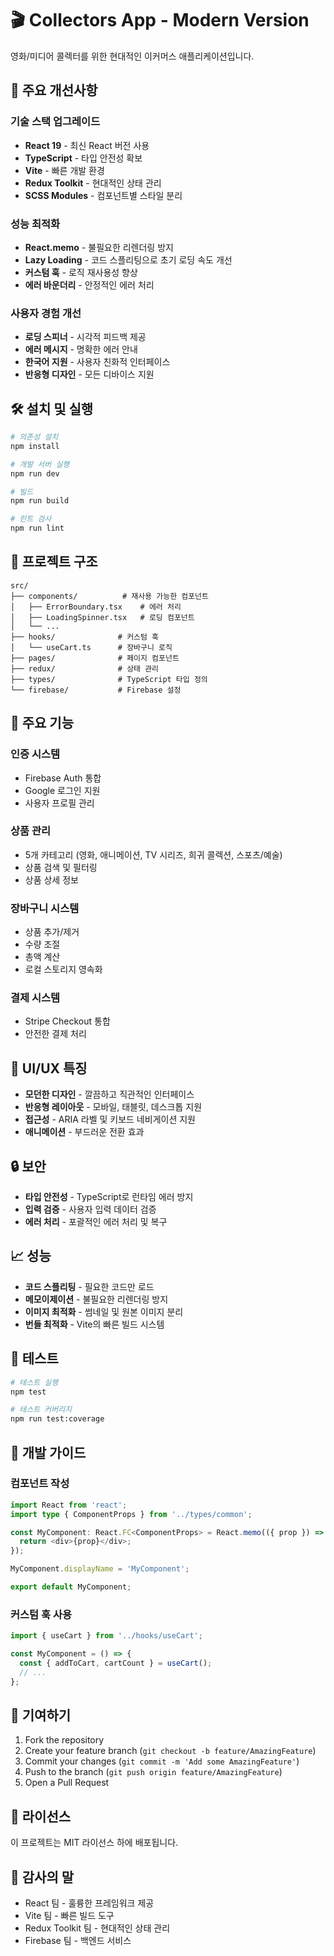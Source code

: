 # 🎬 Collectors App - Modern Version

영화/미디어 콜렉터를 위한 현대적인 이커머스 애플리케이션입니다.

## 🚀 주요 개선사항

### 기술 스택 업그레이드
- **React 19** - 최신 React 버전 사용
- **TypeScript** - 타입 안전성 확보
- **Vite** - 빠른 개발 환경
- **Redux Toolkit** - 현대적인 상태 관리
- **SCSS Modules** - 컴포넌트별 스타일 분리

### 성능 최적화
- **React.memo** - 불필요한 리렌더링 방지
- **Lazy Loading** - 코드 스플리팅으로 초기 로딩 속도 개선
- **커스텀 훅** - 로직 재사용성 향상
- **에러 바운더리** - 안정적인 에러 처리

### 사용자 경험 개선
- **로딩 스피너** - 시각적 피드백 제공
- **에러 메시지** - 명확한 에러 안내
- **한국어 지원** - 사용자 친화적 인터페이스
- **반응형 디자인** - 모든 디바이스 지원

## 🛠️ 설치 및 실행

```bash
# 의존성 설치
npm install

# 개발 서버 실행
npm run dev

# 빌드
npm run build

# 린트 검사
npm run lint
```

## 📁 프로젝트 구조

```
src/
├── components/          # 재사용 가능한 컴포넌트
│   ├── ErrorBoundary.tsx    # 에러 처리
│   ├── LoadingSpinner.tsx   # 로딩 컴포넌트
│   └── ...
├── hooks/              # 커스텀 훅
│   └── useCart.ts      # 장바구니 로직
├── pages/              # 페이지 컴포넌트
├── redux/              # 상태 관리
├── types/              # TypeScript 타입 정의
└── firebase/           # Firebase 설정
```

## 🔧 주요 기능

### 인증 시스템
- Firebase Auth 통합
- Google 로그인 지원
- 사용자 프로필 관리

### 상품 관리
- 5개 카테고리 (영화, 애니메이션, TV 시리즈, 희귀 콜렉션, 스포츠/예술)
- 상품 검색 및 필터링
- 상품 상세 정보

### 장바구니 시스템
- 상품 추가/제거
- 수량 조절
- 총액 계산
- 로컬 스토리지 영속화

### 결제 시스템
- Stripe Checkout 통합
- 안전한 결제 처리

## 🎨 UI/UX 특징

- **모던한 디자인** - 깔끔하고 직관적인 인터페이스
- **반응형 레이아웃** - 모바일, 태블릿, 데스크톱 지원
- **접근성** - ARIA 라벨 및 키보드 네비게이션 지원
- **애니메이션** - 부드러운 전환 효과

## 🔒 보안

- **타입 안전성** - TypeScript로 런타임 에러 방지
- **입력 검증** - 사용자 입력 데이터 검증
- **에러 처리** - 포괄적인 에러 처리 및 복구

## 📈 성능

- **코드 스플리팅** - 필요한 코드만 로드
- **메모이제이션** - 불필요한 리렌더링 방지
- **이미지 최적화** - 썸네일 및 원본 이미지 분리
- **번들 최적화** - Vite의 빠른 빌드 시스템

## 🧪 테스트

```bash
# 테스트 실행
npm test

# 테스트 커버리지
npm run test:coverage
```

## 📝 개발 가이드

### 컴포넌트 작성
```typescript
import React from 'react';
import type { ComponentProps } from '../types/common';

const MyComponent: React.FC<ComponentProps> = React.memo(({ prop }) => {
  return <div>{prop}</div>;
});

MyComponent.displayName = 'MyComponent';

export default MyComponent;
```

### 커스텀 훅 사용
```typescript
import { useCart } from '../hooks/useCart';

const MyComponent = () => {
  const { addToCart, cartCount } = useCart();
  // ...
};
```

## 🤝 기여하기

1. Fork the repository
2. Create your feature branch (`git checkout -b feature/AmazingFeature`)
3. Commit your changes (`git commit -m 'Add some AmazingFeature'`)
4. Push to the branch (`git push origin feature/AmazingFeature`)
5. Open a Pull Request

## 📄 라이선스

이 프로젝트는 MIT 라이선스 하에 배포됩니다.

## 🙏 감사의 말

- React 팀 - 훌륭한 프레임워크 제공
- Vite 팀 - 빠른 빌드 도구
- Redux Toolkit 팀 - 현대적인 상태 관리
- Firebase 팀 - 백엔드 서비스
